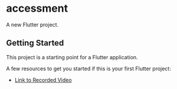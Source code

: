 # accessment

A new Flutter project.

## Getting Started

This project is a starting point for a Flutter application.

A few resources to get you started if this is your first Flutter project:


- [Link to Recorded Video ](https://drive.google.com/drive/u/1/folders/1cbk4f8wH1Gehp4QUCeoU-pal0DMRKLZG)
